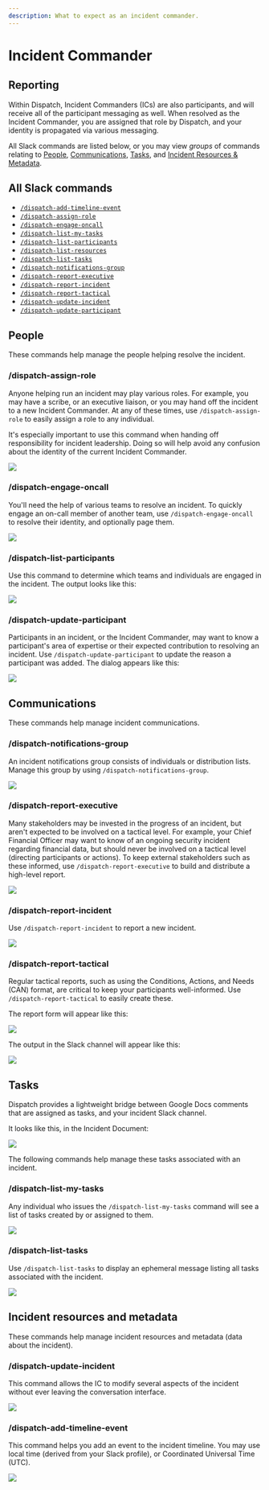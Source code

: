 ```yaml
---
description: What to expect as an incident commander.
---
```


# Incident Commander

## Reporting

Within Dispatch, Incident Commanders \(ICs\) are also participants, and will receive all of the participant messaging as well. When resolved as the Incident Commander, you are assigned that role by Dispatch, and your identity is propagated via various messaging.

All Slack commands are listed below, or you may view _groups_ of commands relating to [People](#people), [Communications](#communications), [Tasks](#tasks), and [Incident Resources & Metadata](#incident-resources-and-metadata).

## All Slack commands
* [`/dispatch-add-timeline-event`](#%2Fdispatch-add-timeline-event)
* [`/dispatch-assign-role`](#%2Fdispatch-assign-role)
* [`/dispatch-engage-oncall`](#%2Fdispatch-engage-oncall)
* [`/dispatch-list-my-tasks`](#%2Fdispatch-list-my-tasks)
* [`/dispatch-list-participants`](#%2Fdispatch-list-participants)
* [`/dispatch-list-resources`](#%2Fdispatch-list-resources)
* [`/dispatch-list-tasks`](#%2Fdispatch-list-tasks)
* [`/dispatch-notifications-group`](#%2Fdispatch-notifications-group)
* [`/dispatch-report-executive`](#%2Fdispatch-report-executive)
* [`/dispatch-report-incident`](#%2Fdispatch-report-incident)
* [`/dispatch-report-tactical`](#%2Fdispatch-report-tactical)
* [`/dispatch-update-incident`](#%2Fdispatch-update-incident)
* [`/dispatch-update-participant`](#%2Fdispatch-update-participant)

## People
These commands help manage the people helping resolve the incident.

### /dispatch-assign-role
Anyone helping run an incident may play various roles. For example, you may have a scribe, or an executive liaison, or you may hand off the incident to a new Incident Commander. At any of these times, use `/dispatch-assign-role` to easily assign a role to any individual.

It's especially important to use this command when handing off responsibility for incident leadership. Doing so will help avoid any confusion about the identity of the current Incident Commander.

![](../.gitbook/assets/slack-conversation-assign-role.png)

### /dispatch-engage-oncall
You'll need the help of various teams to resolve an incident. To quickly engage an on-call member of another team, use `/dispatch-engage-oncall` to resolve their identity, and optionally page them.

![](../.gitbook/assets/slack-conversation-engage-oncall.png)


### /dispatch-list-participants
Use this command to determine which teams and individuals are engaged in the incident. The output looks like this:

![](../.gitbook/assets/slack-conversation-list-participants.png)


### /dispatch-update-participant
Participants in an incident, or the Incident Commander, may want to know a participant's area of expertise or their expected contribution to resolving an incident. Use `/dispatch-update-participant` to update the reason a participant was added. The dialog appears like this:

![](../.gitbook/assets/slack-conversation-update-participant.png)

## Communications
These commands help manage incident communications.

### /dispatch-notifications-group
An incident notifications group consists of individuals or distribution lists. Manage this group by using `/dispatch-notifications-group`.

![](../.gitbook/assets/slack-conversation-notifications-group.png)

### /dispatch-report-executive
Many stakeholders may be invested in the progress of an incident, but aren't expected to be involved on a tactical level. For example, your Chief Financial Officer may want to know of an ongoing security incident regarding financial data, but should never be involved on a tactical level (directing participants or actions). To keep external stakeholders such as these informed, use `/dispatch-report-executive` to build and distribute a high-level report.

![](../.gitbook/assets/slack-conversation-report-executive.png)

### /dispatch-report-incident
Use `/dispatch-report-incident` to report a new incident.

![](../.gitbook/assets/slack-conversation-report-incident.png)

### /dispatch-report-tactical
Regular tactical reports, such as using the Conditions, Actions, and Needs (CAN) format, are critical to keep your participants well-informed. Use `/dispatch-report-tactical` to easily create these.

The report form will appear like this:

![](../.gitbook/assets/slack-conversation-status-report.png)

The output in the Slack channel will appear like this:

![](../.gitbook/assets/slack-conversation-status-report-response.png)

## Tasks
Dispatch provides a lightweight bridge between Google Docs comments that are assigned as tasks, and your incident Slack channel.

It looks like this, in the Incident Document:

![](../.gitbook/assets/google-docs-task-comment.png)

The following commands help manage these tasks associated with an incident.

### /dispatch-list-my-tasks
Any individual who issues the `/dispatch-list-my-tasks` command will see a list of tasks created by or assigned to them.

![](../.gitbook/assets/slack-conversation-list-my-tasks.png)

### /dispatch-list-tasks
Use `/dispatch-list-tasks` to display an ephemeral message listing all tasks associated with the incident.

![](../.gitbook/assets/slack-conversation-list-tasks.png)

## Incident resources and metadata
These commands help manage incident resources and metadata (data about the incident).

### /dispatch-update-incident
This command allows the IC to modify several aspects of the incident without ever leaving the conversation interface.

![](../.gitbook/assets/slack-conversation-edit-incident.png)

### /dispatch-add-timeline-event
This command helps you add an event to the incident timeline. You may use local time (derived from your Slack profile), or Coordinated Universal Time (UTC).

![](../.gitbook/assets/slack-conversation-add-timeline-event.png)
